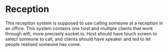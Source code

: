 # Reception
This reception system is supposed to use calling someone at a reception in an office. This system contains one host and multiple clients that work through wifi, more precisely socket.io. Host should have touch screen to select someone to call, and clients should have speaker and led to let people realised someone has come.
